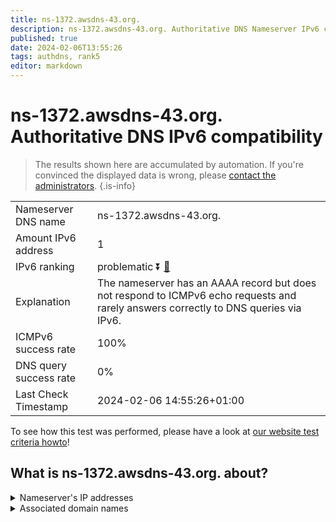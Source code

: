 ```yaml
---
title: ns-1372.awsdns-43.org.
description: ns-1372.awsdns-43.org. Authoritative DNS Nameserver IPv6 compatibility
published: true
date: 2024-02-06T13:55:26
tags: authdns, rank5
editor: markdown
---
```


# ns-1372.awsdns-43.org. Authoritative DNS IPv6 compatibility

> The results shown here are accumulated by automation. If you're convinced the displayed data is wrong, please [contact the administrators](/howto/chat). 
{.is-info}




|   |   |
| - | - |
| Nameserver DNS name | ns-1372.awsdns-43.org.
| Amount IPv6 address | 1
| IPv6 ranking | problematic :arrow_double_down: [🔗](/howto/ranking) |
| Explanation | The nameserver has an AAAA record but does not respond to ICMPv6 echo requests and rarely answers correctly to DNS queries via IPv6. |
| ICMPv6 success rate | 100%|
| DNS query success rate | 0% |
| Last Check Timestamp | 2024-02-06 14:55:26+01:00 |

To see how this test was performed, please have a look at [our website test criteria howto](/howto/testcriteria/authdns)!


## What is ns-1372.awsdns-43.org. about?




<details>
<summary>Nameserver's IP addresses</summary>

2600:9000:5305:5c00::1

</details>



<details>
<summary>Associated domain names</summary>

www.netflix.com

</details>
